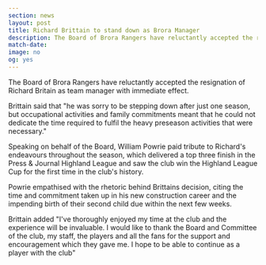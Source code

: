 ```yaml
---
section: news
layout: post
title: Richard Brittain to stand down as Brora Manager 
description: The Board of Brora Rangers have reluctantly accepted the resignation of Richard Britain as team manager with immediate effect.
match-date:
image: no
og: yes
---
```

The Board of Brora Rangers have reluctantly accepted the resignation of Richard Britain as team manager with immediate effect. 

Brittain said that "he was sorry to be stepping down after just one season, but occupational activities and family commitments meant that he could not dedicate the time required to fulfil the heavy preseason activities that were necessary."

Speaking on behalf of the Board, William Powrie paid tribute to Richard's endeavours throughout the season, which delivered a top three finish in the Press & Journal Highland League and saw the club win the Highland League Cup for the first time in the club's history. 

Powrie empathised with the rhetoric behind Brittains decision, citing the time and commitment taken up in his new construction career and the impending birth of their second child due within the next few weeks. 

Brittain added "I've thoroughly enjoyed my time at the club and the experience will be invaluable. I would like to thank the Board and Committee of the club, my staff, the players and all the fans for the support and encouragement which they gave me. I hope to be able to continue as a player with the club" 